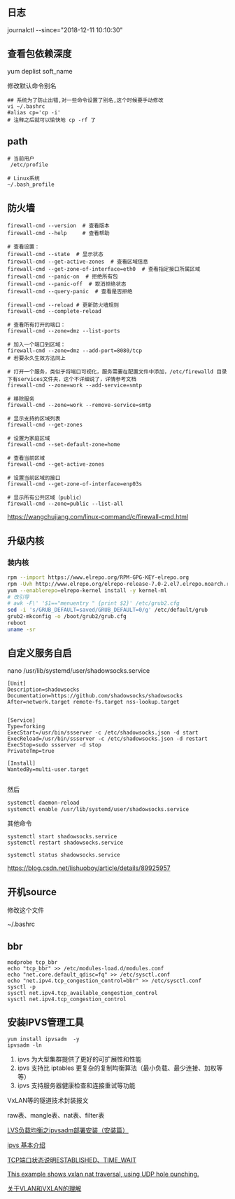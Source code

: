 
## 日志

journalctl --since="2018-12-11 10:10:30"

## 查看包依赖深度

yum deplist soft_name

修改默认命令别名

```
## 系统为了防止出错,对一些命令设置了别名,这个时候要手动修改
vi ~/.bashrc
#alias cp='cp -i'
# 注释之后就可以愉快地 cp -rf 了
```

## path

```
# 当前用户
 /etc/profile

# Linux系统
~/.bash_profile
```

## 防火墙


```
firewall-cmd --version  # 查看版本
firewall-cmd --help     # 查看帮助

# 查看设置：
firewall-cmd --state  # 显示状态
firewall-cmd --get-active-zones  # 查看区域信息
firewall-cmd --get-zone-of-interface=eth0  # 查看指定接口所属区域
firewall-cmd --panic-on  # 拒绝所有包
firewall-cmd --panic-off  # 取消拒绝状态
firewall-cmd --query-panic  # 查看是否拒绝

firewall-cmd --reload # 更新防火墙规则
firewall-cmd --complete-reload

# 查看所有打开的端口：
firewall-cmd --zone=dmz --list-ports

# 加入一个端口到区域：
firewall-cmd --zone=dmz --add-port=8080/tcp
# 若要永久生效方法同上

# 打开一个服务，类似于将端口可视化，服务需要在配置文件中添加，/etc/firewalld 目录下有services文件夹，这个不详细说了，详情参考文档
firewall-cmd --zone=work --add-service=smtp

# 移除服务
firewall-cmd --zone=work --remove-service=smtp

# 显示支持的区域列表
firewall-cmd --get-zones

# 设置为家庭区域
firewall-cmd --set-default-zone=home

# 查看当前区域
firewall-cmd --get-active-zones

# 设置当前区域的接口
firewall-cmd --get-zone-of-interface=enp03s

# 显示所有公共区域（public）
firewall-cmd --zone=public --list-all

```

https://wangchujiang.com/linux-command/c/firewall-cmd.html

## 升级内核

### 装内核

```bash
rpm --import https://www.elrepo.org/RPM-GPG-KEY-elrepo.org
rpm -Uvh http://www.elrepo.org/elrepo-release-7.0-2.el7.elrepo.noarch.rpm
yum --enablerepo=elrepo-kernel install -y kernel-ml
# 改引导
# awk -F\' '$1=="menuentry " {print $2}' /etc/grub2.cfg
sed -i 's/GRUB_DEFAULT=saved/GRUB_DEFAULT=0/g' /etc/default/grub
grub2-mkconfig -o /boot/grub2/grub.cfg
reboot
uname -sr

```


## 自定义服务自启


nano /usr/lib/systemd/user/shadowsocks.service

```
[Unit]
Description=shadowsocks
Documentation=https://github.com/shadowsocks/shadowsocks
After=network.target remote-fs.target nss-lookup.target


[Service]
Type=forking
ExecStart=/usr/bin/ssserver -c /etc/shadowsocks.json -d start
ExecReload=/usr/bin/ssserver -c /etc/shadowsocks.json -d restart
ExecStop=sudo ssserver -d stop
PrivateTmp=true

[Install]
WantedBy=multi-user.target


```
然后
```bash
systemctl daemon-reload
systemctl enable /usr/lib/systemd/user/shadowsocks.service
```

其他命令

```
systemctl start shadowsocks.service
systemctl restart shadowsocks.service

systemctl status shadowsocks.service
```

https://blog.csdn.net/lishuoboy/article/details/89925957

## 开机source

修改这个文件

~/.bashrc




## bbr
```
modprobe tcp_bbr
echo "tcp_bbr" >> /etc/modules-load.d/modules.conf
echo "net.core.default_qdisc=fq" >> /etc/sysctl.conf
echo "net.ipv4.tcp_congestion_control=bbr" >> /etc/sysctl.conf
sysctl -p
sysctl net.ipv4.tcp_available_congestion_control
sysctl net.ipv4.tcp_congestion_control
```

    
## 安装IPVS管理工具


```
yum install ipvsadm  -y
ipvsadm -ln

```

1. ipvs 为大型集群提供了更好的可扩展性和性能
1. ipvs 支持比 iptables 更复杂的复制均衡算法（最小负载、最少连接、加权等等）
1. ipvs 支持服务器健康检查和连接重试等功能




VxLAN等的隧道技术封装报文

raw表、mangle表、nat表、filter表




[LVS负载均衡之ipvsadm部署安装（安装篇）](https://blog.51cto.com/blief/1743948)


[ipvs 基本介绍](https://www.qikqiak.com/post/how-to-use-ipvs-in-kubernetes/)



[TCP端口状态说明ESTABLISHED、TIME_WAIT](https://blog.csdn.net/zdwzzu2006/article/details/7713499)




[This example shows vxlan nat traversal, using UDP hole punching.](https://gist.github.com/hkwi/9fc7ebc12790ed10ea55ba38e4f86d0e)


[关于VLAN和VXLAN的理解](https://blog.csdn.net/octopusflying/article/details/77609199)

